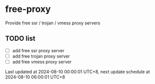 
# free-proxy
Provide free ssr / trojan / vmess proxy servers


## TODO list
- [ ] add free ssr proxy server
- [ ] add free trojan proxy server
- [ ] add free vmess proxy server

Last updated at 2024-08-10 00:00:01 UTC+8, next update schedule at 2024-08-10 06:00:01 UTC+8

